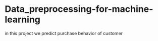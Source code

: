 # Data_preprocessing-for-machine-learning
in this project  we predict purchase behavior of customer 
